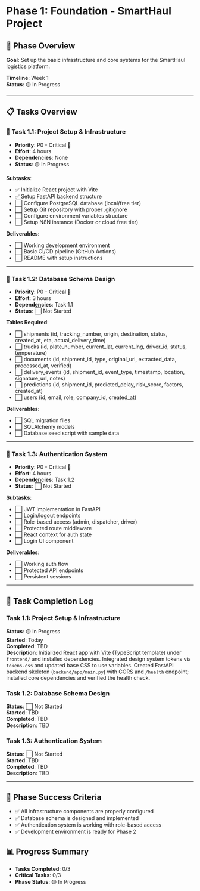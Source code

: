 # Phase 1: Foundation - SmartHaul Project

## 🎯 Phase Overview
**Goal**: Set up the basic infrastructure and core systems for the SmartHaul logistics platform.

**Timeline**: Week 1  
**Status**: 🟡 In Progress

---

## 📋 Tasks Overview

### 🔴 Task 1.1: Project Setup & Infrastructure
- **Priority**: P0 - Critical 🔴
- **Effort**: 4 hours
- **Dependencies**: None
- **Status**: 🟡 In Progress

**Subtasks**:
- ✅ Initialize React project with Vite
- ✅ Setup FastAPI backend structure
- ⬜ Configure PostgreSQL database (local/free tier)
- ⬜ Setup Git repository with proper .gitignore
- ⬜ Configure environment variables structure
- ⬜ Setup N8N instance (Docker or cloud free tier)

**Deliverables**:
- ⬜ Working development environment
- ⬜ Basic CI/CD pipeline (GitHub Actions)
- ⬜ README with setup instructions

---

### 🔴 Task 1.2: Database Schema Design
- **Priority**: P0 - Critical 🔴
- **Effort**: 3 hours
- **Dependencies**: Task 1.1
- **Status**: ⬜ Not Started

**Tables Required**:
- ⬜ shipments (id, tracking_number, origin, destination, status, created_at, eta, actual_delivery_time)
- ⬜ trucks (id, plate_number, current_lat, current_lng, driver_id, status, temperature)
- ⬜ documents (id, shipment_id, type, original_url, extracted_data, processed_at, verified)
- ⬜ delivery_events (id, shipment_id, event_type, timestamp, location, signature_url, notes)
- ⬜ predictions (id, shipment_id, predicted_delay, risk_score, factors, created_at)
- ⬜ users (id, email, role, company_id, created_at)

**Deliverables**:
- ⬜ SQL migration files
- ⬜ SQLAlchemy models
- ⬜ Database seed script with sample data

---

### 🔴 Task 1.3: Authentication System
- **Priority**: P0 - Critical 🔴
- **Effort**: 4 hours
- **Dependencies**: Task 1.2
- **Status**: ⬜ Not Started

**Subtasks**:
- ⬜ JWT implementation in FastAPI
- ⬜ Login/logout endpoints
- ⬜ Role-based access (admin, dispatcher, driver)
- ⬜ Protected route middleware
- ⬜ React context for auth state
- ⬜ Login UI component

**Deliverables**:
- ⬜ Working auth flow
- ⬜ Protected API endpoints
- ⬜ Persistent sessions

---

## 📝 Task Completion Log

### Task 1.1: Project Setup & Infrastructure
**Status**: 🟡 In Progress  
**Started**: Today  
**Completed**: TBD  
**Description**: Initialized React app with Vite (TypeScript template) under `frontend/` and installed dependencies. Integrated design system tokens via `tokens.css` and updated base CSS to use variables. Created FastAPI backend skeleton (`backend/app/main.py`) with CORS and `/health` endpoint; installed core dependencies and verified the health check.

### Task 1.2: Database Schema Design
**Status**: ⬜ Not Started  
**Started**: TBD  
**Completed**: TBD  
**Description**: TBD

### Task 1.3: Authentication System
**Status**: ⬜ Not Started  
**Started**: TBD  
**Completed**: TBD  
**Description**: TBD

---

## 🎯 Phase Success Criteria
- ✅ All infrastructure components are properly configured
- ✅ Database schema is designed and implemented
- ✅ Authentication system is working with role-based access
- ✅ Development environment is ready for Phase 2

## 📊 Progress Summary
- **Tasks Completed**: 0/3
- **Critical Tasks**: 0/3
- **Phase Status**: 🟡 In Progress 